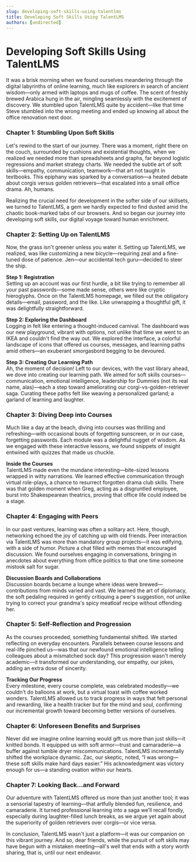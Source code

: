 ```yaml
---
slug: developing-soft-skills-using-talentlms
title: Developing Soft Skills Using TalentLMS
authors: [undirected]
---
```



# Developing Soft Skills Using TalentLMS

It was a brisk morning when we found ourselves meandering through the digital labyrinths of online learning, much like explorers in search of ancient wisdom—only armed with laptops and mugs of coffee. The scent of freshly brewed Arabica hung in the air, mingling seamlessly with the excitement of discovery. We stumbled upon TalentLMS quite by accident—like that time Steve stumbled into the wrong meeting and ended up knowing all about the office renovation next door. 

### Chapter 1: Stumbling Upon Soft Skills

Let's rewind to the start of our journey. There was a moment, right there on the couch, surrounded by cushions and existential thoughts, when we realized we needed more than spreadsheets and graphs, far beyond logistic regressions and market strategy charts. We needed the subtle art of soft skills—empathy, communication, teamwork—that art not taught in textbooks. This epiphany was sparked by a conversation—a heated debate about corgis versus golden retrievers—that escalated into a small office drama. Ah, humans. 

Realizing the crucial need for development in the softer side of our skillsets, we turned to TalentLMS, a gem we hardly expected to find dusted amid the chaotic book-marked tabs of our browsers. And so began our journey into developing soft skills, our digital voyage toward human enrichment.

### Chapter 2: Setting Up on TalentLMS

Now, the grass isn't greener unless you water it. Setting up TalentLMS, we realized, was like customizing a new bicycle—requiring zeal and a fine-tuned dose of patience. Jen—our accidental tech guru—decided to steer the ship. 

**Step 1: Registration**  
Setting up an account was our first hurdle, a bit like trying to remember all your past passwords—some made sense, others were like cryptic hieroglyphs. Once on the TalentLMS homepage, we filled out the obligatory details—email, password, and the like. Like unwrapping a thoughtful gift, it was delightfully straightforward.

**Step 2: Exploring the Dashboard**  
Logging in felt like entering a thought-induced carnival. The dashboard was our new playground, vibrant with options, not unlike that time we went to an IKEA and couldn't find the way out. We explored the interface, a colorful landscape of icons that offered us courses, messages, and learning paths amid others—an exuberant smorgasbord begging to be devoured.

**Step 3: Creating Our Learning Path**  
Ah, the moment of decision! Left to our devices, with the vast library ahead, we dove into creating our learning path. We aimed for soft skills courses—communication, emotional intelligence, leadership for Dummies (not its real name, alas)—each a step toward ameliorating our corgi-vs-golden-retriever saga. Curating these paths felt like weaving a personalized garland; a garland of learning and laughter.

### Chapter 3: Diving Deep into Courses

Much like a day at the beach, diving into courses was thrilling and refreshing—with occasional bouts of forgetting sunscreen, or in our case, forgetting passwords. Each module was a delightful nugget of wisdom. As we engaged with these interactive lessons, we found snippets of insight entwined with quizzes that made us chuckle. 

**Inside the Courses**  
TalentLMS made even the mundane interesting—bite-sized lessons wrapped in witty narrations. We learned effective communication through virtual role-plays, a chance to resurrect forgotten drama club skills. There was that golden moment when Greg, acting as a disgruntled employee, burst into Shakespearean theatrics, proving that office life could indeed be a stage. 

### Chapter 4: Engaging with Peers

In our past ventures, learning was often a solitary act. Here, though, networking echoed the joy of catching up with old friends. Peer interaction via TalentLMS was more than mandatory group projects—it was edifying, with a side of humor. Picture a chat filled with memes that encouraged discussion. We found ourselves engaging in conversations, bringing in anecdotes about everything from office politics to that one time someone mistook salt for sugar.

**Discussion Boards and Collaborations**  
Discussion boards became a lounge where ideas were brewed—contributions from minds varied and vast. We learned the art of diplomacy, the soft pedaling required in gently critiquing a peer's suggestion, not unlike trying to correct your grandma's spicy meatloaf recipe without offending her.

### Chapter 5: Self-Reflection and Progression

As the courses proceeded, something fundamental shifted. We started reflecting on everyday encounters. Parallels between course lessons and real-life pinched us—was that our newfound emotional intelligence telling colleagues about a mismatched sock day? This progression wasn't merely academic—it transformed our understanding, our empathy, our jokes, adding an extra dose of sincerity.

**Tracking Our Progress**  
Every milestone, every course complete, was celebrated modestly—we couldn't do balloons at work, but a virtual toast with coffee worked wonders. TalentLMS allowed us to track progress in ways that felt personal and rewarding, like a health tracker but for the mind and soul, confirming our incremental growth toward becoming better versions of ourselves.

### Chapter 6: Unforeseen Benefits and Surprises

Never did we imagine online learning would gift us more than just skills—it knitted bonds. It equipped us with soft armor—trust and camaraderie—a buffer against tumble dryer miscommunications. TalentLMS incrementally shifted the workplace dynamic. Zac, our skeptic, noted, “I was wrong—these soft skills make hard days easier.” His acknowledgment was victory enough for us—a standing ovation within our hearts.

### Chapter 7: Looking Back…and Forward

Our adventure with TalentLMS offered us more than just another tool; it was a sensorial tapestry of learning—that artfully blended fun, resilience, and camaraderie. It turned professional learning into a saga we’ll recall fondly, especially during laughter-filled lunch breaks, as we argue yet again about the superiority of golden retrievers over corgis—or vice versa.

In conclusion, TalentLMS wasn't just a platform—it was our companion on this vibrant journey. And so, dear friends, while the pursuit of soft skills may have begun with a mistaken meeting—all's well that ends with a story worth sharing, that is, until our next endeavor.